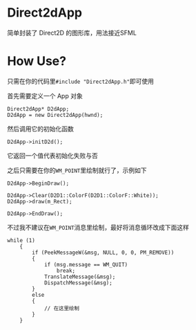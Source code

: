 # Direct2dApp
简单封装了 Direct2D 的图形库，用法接近SFML

# How Use?
只需在你的代码里`#include "Direct2dApp.h"`即可使用

首先需要定义一个 App 对象
```
Direct2dApp* D2dApp;
D2dApp = new Direct2dApp(hwnd);
```

然后调用它的初始化函数
```
D2dApp->initD2d();
```
它返回一个值代表初始化失败与否

之后只需要在你的`WM_POINT`里绘制就行了，示例如下
```
D2dApp->BeginDraw();

D2dApp->Clear(D2D1::ColorF(D2D1::ColorF::White));
D2dApp->draw(m_Rect);

D2dApp->EndDraw();
```
不过我不建议在`WM_POINT`消息里绘制，最好将消息循环改成下面这样
```
while (1)
	{
		if (PeekMessageW(&msg, NULL, 0, 0, PM_REMOVE))
		{
			if (msg.message == WM_QUIT)
				break;
			TranslateMessage(&msg);
			DispatchMessage(&msg);
		}
		else
		{
			// 在这里绘制
		}
	}
```

